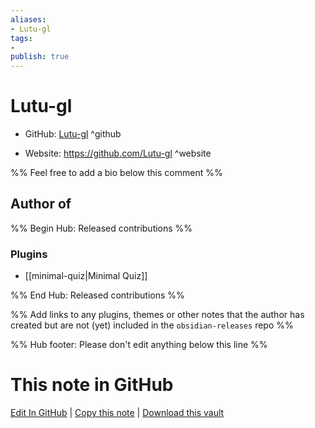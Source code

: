 ```yaml
---
aliases:
- Lutu-gl
tags:
- 
publish: true
---
```


# Lutu-gl

- GitHub: [Lutu-gl](https://github.com/Lutu-gl/) ^github
<!-- - Discord: `@` ^discord-->
- Website: <https://github.com/Lutu-gl> ^website
<!-- - [[Publish sites|Publish site]]: <https://> ^publish-->

%% Feel free to add a bio below this comment %%


## Author of

%% Begin Hub: Released contributions %%
### Plugins
- [[minimal-quiz|Minimal Quiz]]

%% End Hub: Released contributions %%

%% Add links to any plugins, themes or other notes that the author has created but are not (yet) included in the `obsidian-releases` repo %%

<!--
### Unlisted plugins
-->

<!--
### Others
-->

<!--
## Sponsor this author
-->

<!-- - [[GitHub sponsors]]: [Sponsor @Lutu-gl on GitHub Sponsors](https://github.com/sponsors/Lutu-gl) ^github-sponsor-->
<!-- - [[Buy me a coffee]]: <https://> ^buy-me-a-coffee-->
<!-- - [[PayPal]]: <https://> ^paypal-->
<!-- - [[Patreon]]: <https://> ^patreon-->

<!--
## Follow this author
-->

<!-- - [[YouTube Channels|On YouTube]]: <https://> ^youtube-->
<!-- - Twitter: <https://> ^twitter-->
<!-- - ... -->

%% Hub footer: Please don't edit anything below this line %%

# This note in GitHub

<span class="git-footer">[Edit In GitHub](https://github.dev/obsidian-community/obsidian-hub/blob/main/01%20-%20Community/People/Lutu-gl.md "git-hub-edit-note") | [Copy this note](https://raw.githubusercontent.com/obsidian-community/obsidian-hub/main/01%20-%20Community/People/Lutu-gl.md "git-hub-copy-note") | [Download this vault](https://github.com/obsidian-community/obsidian-hub/archive/refs/heads/main.zip "git-hub-download-vault") </span>
